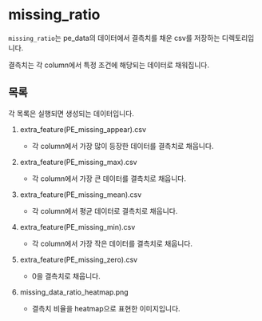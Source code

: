 # missing_ratio

`missing_ratio`는 pe_data의 데이터에서 결측치를 채운 csv를 저장하는 디렉토리입니다.

결측치는 각 column에서 특정 조건에 해당되는 데이터로 채워집니다.

## 목록
각 목록은 실행되면 생성되는 데이터입니다.

1. extra_feature(PE_missing_appear).csv

    - 각 column에서 가장 많이 등장한 데이터를 결측치로 채웁니다.

2. extra_feature(PE_missing_max).csv

    - 각 column에서 가장 큰 데이터를 결측치로 채웁니다.

3. extra_feature(PE_missing_mean).csv

    - 각 column에서 평균 데이터로 결측치로 채웁니다.

4. extra_feature(PE_missing_min).csv

    - 각 column에서 가장 작은 데이터를 결측치로 채웁니다.

5. extra_feature(PE_missing_zero).csv

    - 0을 결측치로 채웁니다.

6. missing_data_ratio_heatmap.png

    - 결측치 비율을 heatmap으로 표현한 이미지입니다.